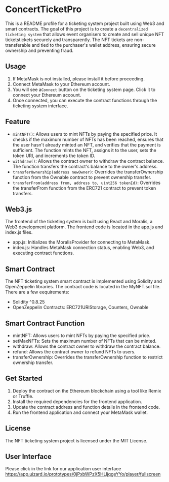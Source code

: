 # ConcertTicketPro
This is a README profile for a ticketing system project built using Web3 and smart contracts. The goal of this project is to create a `decentralized ticketing system` that allows event organisers to create and sell unique NFT ticketstickets securely and transparently. The NFT tickets are non-transferable and tied to the purchaser's wallet address, ensuring secure ownership and preventing fraud.
## Usage
1. If MetaMask is not installed, please install it before proceeding.
2. Connect MetaMask to your Ethereum account.
3. You will see a`Connect` button on the ticketing system page. Click it to connect your Ethereum account.
4. Once connected, you can execute the contract functions through the ticketing system interface.
## Feature
- `mintNFT()`: Allows users to mint NFTs by paying the specified price. It checks if the maximum number of NFTs has been reached, ensures that the user hasn't already minted an NFT, and verifies that the payment is sufficient. The function mints the NFT, assigns it to the user, sets the token URI, and increments the token ID.
- `withdraw()`: Allows the contract owner to withdraw the contract balance. The function transfers the contract's balance to the owner's address.
- `transferOwnership(address newOwner)`: Overrides the transferOwnership function from the Ownable contract to prevent ownership transfer.
- `transferFrom(address from, address to, uint256 tokenId)`: Overrides the transferFrom function from the ERC721 contract to prevent token transfers.

## Web3.js
The frontend of the ticketing system is built using React and Moralis, a Web3 development platform. The frontend code is located in the app.js and index.js files.
- app.js: Initializes the MoralisProvider for connecting to MetaMask.
- index.js: Handles MetaMask connection status, enabling Web3, and executing contract functions.
## Smart Contract
The NFT ticketing system smart contract is implemented using Solidity and OpenZeppelin libraries. The contract code is located in the MyNFT.sol file. There are a few eequirements:
- Solidity ^0.8.25
- OpenZeppelin Contracts: ERC721URIStorage, Counters, Ownable

## Smart Contract Function
- mintNFT: Allows users to mint NFTs by paying the specified price.
- setMaxNFTs: Sets the maximum number of NFTs that can be minted.
- withdraw: Allows the contract owner to withdraw the contract balance.
- refund: Allows the contract owner to refund NFTs to users.
- transferOwnership: Overrides the transferOwnership function to restrict ownership transfer.

## Get Started
1. Deploy the contract on the Ethereum blockchain using a tool like Remix or Truffle.
2. Install the required dependencies for the frontend application.
3. Update the contract address and function details in the frontend code.
4. Run the frontend application and connect your MetaMask wallet.
## License
The NFT ticketing system project is licensed under the MIT License.
## User Interface
Please click in the link for our application user interface
https://app.uizard.io/prototypes/0jPxbWPzX5HLljqgeYYo/player/fullscreen
